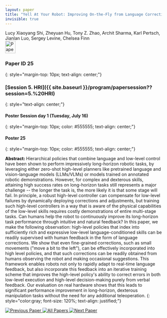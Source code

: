 ```yaml
---
layout: paper
title: "Yell At Your Robot: Improving On-the-Fly from Language Corrections"
invisible: true
---
```

<div class="paper-authors">
<div class="paper-author-box">
    <div class="paper-author-name">Lucy Xiaoyang Shi, Zheyuan Hu, Tony Z. Zhao, Archit Sharma, Karl Pertsch, Jianlan Luo, Sergey Levine, Chelsea Finn</div>
    <div class="paper-author-uni"></div>
</div>

</div><div class="paper-pdf">
<div> <a href="http://www.roboticsproceedings.org/rss19/p25.pdf"><img src="{{ site.baseurl }}/images/paper_link.png" alt="Paper Website" width = "33"  height = "40"/></a> </div>
</div>

### Paper ID 25
{: style="margin-top: 10px; text-align: center;"}

### [Session 5. HRI]({{ site.baseurl }}/program/papersession??session=5.%20HRI)
{: style="text-align: center;"}

#### Poster Session day 1 (Tuesday, July 16)
{: style="margin-top: 10px; color: #555555; text-align: center;"}

#### Poster 25
{: style="margin-top: 10px; color: #555555; text-align: center;"}

<b style="color: black;">Abstract: </b>Hierarchical policies that combine language and low-level control have been shown to perform impressively long-horizon robotic tasks, by leveraging either zero-shot high-level planners like pretrained language and vision-language models (LLMs/VLMs) or models trained on annotated robotic demonstrations. However, for complex and dexterous skills, attaining high success rates on long-horizon tasks still represents a major challenge -- the longer the task is, the more likely it is that some stage will fail. In principle, a robust high-level controller can compensate for low-level failures by dynamically deploying corrections and adjustments, but training such high-level controllers in a way that is aware of the physical capabilities of the low-level skills requires costly demonstrations of entire multi-stage tasks. Can humans help the robot to continuously improve its long-horizon task performance through intuitive and natural feedback?
 In this paper, we make the following observation: high-level policies that index into sufficiently rich and expressive low-level language-conditioned skills can be readily supervised with human feedback in the form of language corrections. 
 We show that even fine-grained corrections, such as small movements ("move a bit to the left"), can be effectively incorporated into high level policies, and that such corrections can be readily obtained from humans observing the robot and making occasional suggestions.
 This framework enables robots not only to rapidly adapt to real-time language feedback, but also incorporate this feedback into an iterative training scheme that improves the high-level policy's ability to correct errors in both low-level execution and high-level decision-making purely from verbal feedback.
 Our evaluation on real hardware shows that this leads to significant performance improvement in long-horizon, dexterous manipulation tasks without the need for any additional teleoperation.
{: style="color:gray; font-size: 120%; text-align: justified;"}


<div class="paper-menu">
<a href="{{ site.baseurl }}/program/papers/024/"> <img src="{{ site.baseurl }}/images/previous_paper_icon.png" alt="Previous Paper" title="Previous Paper"/> </a>
<a href="{{ site.baseurl }}/program/papers"><img src="{{ site.baseurl }}/images/overview_icon.png" alt="All Papers" title="All Papers"/> </a>
<a href="{{ site.baseurl }}/program/papers/026/"> <img src="{{ site.baseurl }}/images/next_paper_icon.png" alt="Next Paper" title="Next Paper"/> </a>

</div>
